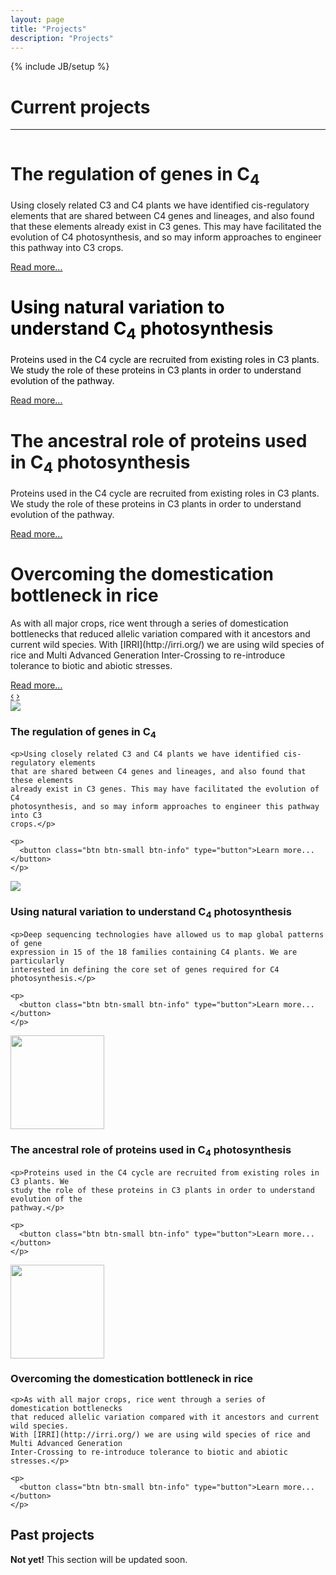 ```yaml
---
layout: page
title: "Projects"
description: "Projects"
---
```

{% include JB/setup %}

# Current projects

----

<!-- carousel -->
<div id="myCarousel" class="carousel slide">
  <div class="carousel-inner">
    <div class="item active">
      <img src="http://lorempixel.com/1200/400/nature/1" alt="">
      <div class="container">
        <div class="carousel-caption">
          <h1 class="media-heading">The regulation of genes in C<sub>4</sub></h1>
          <p>Using closely related C3 and C4 plants we have identified cis-regulatory elements
    that are shared between C4 genes and lineages, and also found that these elements
    already exist in C3 genes. This may have facilitated the evolution of C4
    photosynthesis, and so may inform approaches to engineer this pathway into C3
    crops.</p>
          <a class="btn btn-info" href="#">Read more...</a>
        </div>
      </div>
    </div>
    <div class="item">
      <img src="{{%ASSET_PATH%}}../projects/diversity.png" alt="">
      <div class="container">
        <div class="carousel-caption">
          <h1 style="color: black;">Using natural variation to understand C<sub>4</sub> photosynthesis</h1>
          <p class="lead" style="color: black;">Proteins used in the C4 cycle are recruited from existing roles in C3 plants. We
    study the role of these proteins in C3 plants in order to understand evolution of the
    pathway.</p>
          <a class="btn btn-info" href="#">Read more...</a>
        </div>
      </div>
    </div>
    <div class="item">
      <img src="http://lorempixel.com/1200/400/nature/3" alt="">
      <div class="container">
        <div class="carousel-caption">
          <h1>The ancestral role of proteins used in C<sub>4</sub> photosynthesis</h1>
          <p class="lead">Proteins used in the C4 cycle are recruited from existing roles in C3 plants. We
    study the role of these proteins in C3 plants in order to understand evolution of the
    pathway.</p>
          <a class="btn btn-info" href="#">Read more...</a>
        </div>
      </div>
    </div>
    <div class="item">
      <img src="http://lorempixel.com/1200/400/nature/4" alt="">
      <div class="container">
        <div class="carousel-caption">
          <h1>Overcoming the domestication bottleneck in rice</h1>
          <p class="lead">As with all major crops, rice went through a series of domestication bottlenecks
    that reduced allelic variation compared with it ancestors and current wild species.
    With [IRRI](http://irri.org/) we are using wild species of rice and Multi Advanced Generation
    Inter-Crossing to re-introduce tolerance to biotic and abiotic stresses.</p>
          <a class="btn btn-info" href="#">Read more...</a>
        </div>
      </div>
    </div>
  </div>
  <a class="left carousel-control" href="#myCarousel" data-slide="prev">&lsaquo;</a>
  <a class="right carousel-control" href="#myCarousel" data-slide="next">&rsaquo;</a>
</div>
<!-- end of carousel -->

<div class="well media">
  <img class="media-object pull-left img-rounded" src="http://placekitten.com/150/150">

  <div class="media-body">
    <h3 class="media-heading">The regulation of genes in C<sub>4</sub></h3>

    <p>Using closely related C3 and C4 plants we have identified cis-regulatory elements
    that are shared between C4 genes and lineages, and also found that these elements
    already exist in C3 genes. This may have facilitated the evolution of C4
    photosynthesis, and so may inform approaches to engineer this pathway into C3
    crops.</p>

    <p>
      <button class="btn btn-small btn-info" type="button">Learn more...</button>
    </p>
  </div>
</div>

<div class="well media">
  <img class="media-object pull-left img-rounded" src="http://placekitten.com/g/150/150">

  <div class="media-body">
    <h3>Using natural variation to understand C<sub>4</sub> photosynthesis</h3>

    <p>Deep sequencing technologies have allowed us to map global patterns of gene
    expression in 15 of the 18 families containing C4 plants. We are particularly
    interested in defining the core set of genes required for C4 photosynthesis.</p>

    <p>
      <button class="btn btn-small btn-info" type="button">Learn more...</button>
    </p>
  </div>
</div>

<div class="well media">
  <img class="media-object pull-left img-rounded" src="{{%ASSET_PATH%}}../projects/ppdk_thumb.jpg"
  style="width:150px; height:150px;">

  <div class="media-body">
    <h3>The ancestral role of proteins used in C<sub>4</sub> photosynthesis</h3>

    <p>Proteins used in the C4 cycle are recruited from existing roles in C3 plants. We
    study the role of these proteins in C3 plants in order to understand evolution of the
    pathway.</p>

    <p>
      <button class="btn btn-small btn-info" type="button">Learn more...</button>
    </p>
  </div>
</div>

<div class="well media">
  <img class="media-object pull-left img-rounded" src="{{%ASSET_PATH%}}../projects/rice_thumb.jpg"
  style="width:150px; height:150px;">

  <div class="media-body">
    <h3>Overcoming the domestication bottleneck in rice</h3>

    <p>As with all major crops, rice went through a series of domestication bottlenecks
    that reduced allelic variation compared with it ancestors and current wild species.
    With [IRRI](http://irri.org/) we are using wild species of rice and Multi Advanced Generation
    Inter-Crossing to re-introduce tolerance to biotic and abiotic stresses.</p>

    <p>
      <button class="btn btn-small btn-info" type="button">Learn more...</button>
    </p>
  </div>
</div>

## Past projects

<div class="alert">
  <strong>Not yet!</strong> This section will be updated soon.
</div>
